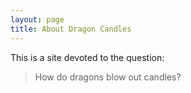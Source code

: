 ```yaml
---
layout: page
title: About Dragon Candles
---
```



This is a site devoted to the question:

> How do dragons blow out candles? 

